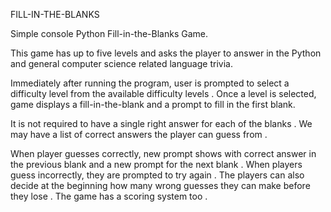 FILL-IN-THE-BLANKS

Simple console Python Fill-in-the-Blanks Game.

This game has up to five levels and asks the player to answer in the
Python and general computer science related language trivia.

Immediately after running the program, user is prompted to select a
difficulty level from the available difficulty levels .
Once a level is selected, game displays a fill-in-the-blank and a
prompt to fill in the first blank.

It is not required to have a single right answer for each of the blanks .
We may have a list of correct answers the player can guess from .

When player guesses correctly, new prompt shows with correct answer
in the previous blank and a new prompt for the next blank .
When players guess incorrectly, they are prompted to try again .
The players can also decide at the beginning how many wrong guesses
they can make before they lose . The game has a scoring system too .